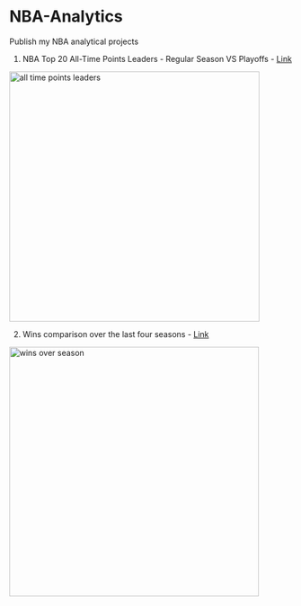 # NBA-Analytics

Publish my NBA analytical projects


1. NBA Top 20 All-Time Points Leaders - Regular Season VS Playoffs - [Link](http://rpubs.com/Juanma7/431499)

<img width="445" alt="all time points leaders" src="https://user-images.githubusercontent.com/37122520/47269247-018fc000-d553-11e8-8a81-e4f765cb848c.png">



2. Wins comparison over the last four seasons  - [Link](http://rpubs.com/Juanma7/431945)

<img width="444" alt="wins over season" src="https://user-images.githubusercontent.com/37122520/47315479-9ae6d100-d63c-11e8-8e7a-571c7f438896.png">
